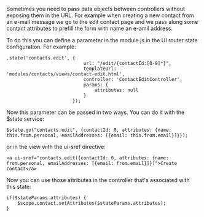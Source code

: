 Sometimes you need to pass data objects between controllers without exposing them in the URL.
For example when creating a new contact from an e-mail message we go to the edit
contact page and we pass along some contact attributes to prefill the form with 
name an e-amil address.

To do this you can define a parameter in the module.js in the UI router state 
configuration. For example:

``````````````````````````````````````````````````````````````
.state('contacts.edit', {
							url: "/edit/{contactId:[0-9]*}",
							templateUrl: 'modules/contacts/views/contact-edit.html',
							controller: 'ContactEditController',
							params: {
								attributes: null
							}
						});
``````````````````````````````````````````````````````````````

Now this parameter can be passed in two ways. You can do it with the $state service:

``````````````````````````````````````````````````````````````
$state.go("contacts.edit", {contactId: 0, attributes: {name: this.from.personal, emailAddresses: [{email: this.from.email}]}});
``````````````````````````````````````````````````````````````

or in the view with the ui-sref directive:

``````````````````````````````````````````````````````````````
<a ui-sref="contacts.edit({contactId: 0, attributes: {name: from.personal, emailAddresses: [{email: from.email}]})">Create contact</a>
``````````````````````````````````````````````````````````````


Now you can use those attributes in the controller that's associated with this state:

``````````````````````````````````````````````````````````````
if($stateParams.attributes) {
	$scope.contact.setAttributes($stateParams.attributes);
}
``````````````````````````````````````````````````````````````